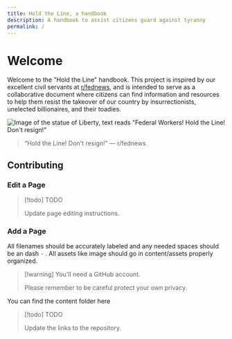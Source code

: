 ```yaml
---
title: Hold the Line, a handbook
description: A handbook to assist citizens guard against tyranny
permalink: /
---
```


# Welcome

Welcome to the "Hold the Line" handbook. This project is inspired by our excellent civil servants at [r/fednews](https://www.reddit.com/r/fednews/), and is intended to serve as a collaborative document where citizens can find information and resources to help them resist the takeover of our country by insurrectionists, unelected billionaires, and their toadies.

![Image of the statue of Liberty, text reads "Federal Workers! Hold the Line! Don't resign!"](/assets/images/hold-the-line-dont-resign.jpg)

> “Hold the Line! Don't resign!” — r/fednews

## Contributing

### Edit a Page

> [!todo] TODO
> 
> Update page editing instructions.

### Add a Page

All filenames should be accurately labeled and any needed spaces should be an dash `-` . All assets like image should go in content/assets properly organized.

> [!warning] You'll need a GitHub account.
> 
> Please remember to be careful protect your own privacy.

You can find the content folder here

> [!todo] TODO
> 
> Update the links to the repository.
